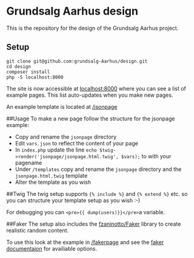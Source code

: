 # Grundsalg Aarhus design

This is the repository for the design of the Grundsalg Aarhus project.

## Setup

```
git clone git@github.com:grundsalg-Aarhus/design.git
cd design
composer install
php -S localhost:8000
```
The site is now accessible at [localhost:8000](http://localhost:8000) where you can see a list of example pages. This list auto-updates when you make new pages.

An example template is located at [/jsonpage](http://localhost:8000/jsonpage)

##Usage
To make a new page follow the structure for the jsonpage example:

* Copy and rename the `jsonpage` directory
* Edit `vars.json` to reflect the content of your page
* In `index.php` update the line `echo $twig->render('jsonpage/jsonpage.html.twig', $vars);` to with your pagename
* Under `/templates` copy and rename the `jsonpage` directory and the `jsonpage.html.twig` template
* Alter the template as you wish

##Twig
The twig setup supports `{% include %}` and `{% extend %}` etc. so you can structure your template setup as you wish :-)

For debugging you can `<pre>{{ dump(users)}}</pre>`a variable.

##Faker
The setup also includes the [fzaninotto/Faker](https://github.com/fzaninotto/Faker) library to create realistic random content.

To use this look at the example in [/fakerpage](http://localhost:8000/fakerpage) and see the [faker documentaion](https://github.com/fzaninotto/Faker#basic-usage) for availiable options.
